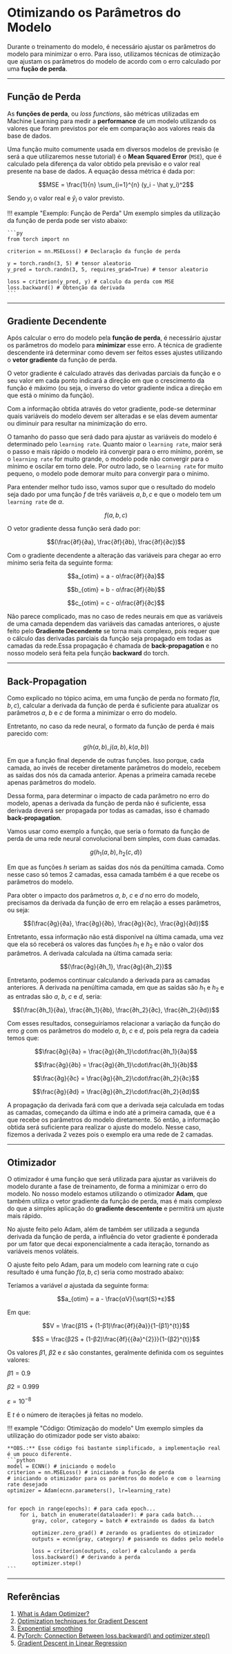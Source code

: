 # **Otimizando os Parâmetros do Modelo**

Durante o treinamento do modelo, é necessário ajustar os parâmetros do modelo para minimizar o erro. Para isso, utilizamos técnicas de otimização que ajustam os parâmetros do modelo de acordo com o erro calculado por uma **fução de perda**.

___
## **Função de Perda**

As **funções de perda**, ou *loss functions*, são métricas utilizadas em Machine Learning para medir a __performance__ de um modelo utilizando os valores que foram previstos por ele em comparação aos valores reais da base de dados.

Uma função muito comumente usada em diversos modelos de previsão (e será a que utilizaremos nesse tutorial) é o **Mean Squared Error** (`MSE`), que é calculado pela diferença da valor obtido pela previsão e o valor real presente na base de dados. A equação dessa métrica é dada por:

$$MSE = \frac{1}{n} \sum_{i=1}^{n} (y_i - \hat y_i)^2$$

Sendo $y_i$ o valor real e $\hat y_i$ o valor previsto.

!!! example "Exemplo: Função de Perda"
    Um exemplo simples da utilização da função de perda pode ser visto abaixo:

    ```py
    from torch import nn
    
    criterion = nn.MSELoss() # Declaração da função de perda

    y = torch.randn(3, 5) # tensor aleatorio
    y_pred = torch.randn(3, 5, requires_grad=True) # tensor aleatorio

    loss = criterion(y_pred, y) # calculo da perda com MSE
    loss.backward() # Obtenção da derivada
    ```
___
## **Gradiente Decendente**

Após calcular o erro do modelo pela **função de perda**, é necessário ajustar os parâmetros do modelo para **minimizar** esse erro. A técnica de gradiente descendente irá determinar como devem ser feitos esses ajustes utilizando o **vetor gradiente** da função de perda. 

O vetor gradiente é calculado através das derivadas parciais da função e o seu valor em cada ponto indicará a direção em que o crescimento da função é máximo (ou seja, o inverso do vetor gradiente indica a direção em que está o mínimo da função).

Com a informação obtida através do vetor gradiente, pode-se determinar quais variáveis do modelo devem ser alteradas e se elas devem aumentar ou diminuir para resultar na minimização do erro.

O tamanho do passo que será dado para ajustar as variáveis do modelo é determinado pelo `learning rate`. Quanto maior o `learning rate`, maior será o passo e mais rápido o modelo irá convergir para o erro mínimo, porém, se o `learning rate` for muito grande, o modelo pode não convergir para o mínimo e oscilar em torno dele. Por outro lado, se o `learning rate` for muito pequeno, o modelo pode demorar muito para convergir para o mínimo.

Para entender melhor tudo isso, vamos supor que o resultado do modelo seja dado por uma função $f$ de três variáveis $a, b, c$ e que o modelo tem um `learning rate` de $α$.

$$f(a,b,c)$$

O vetor gradiente dessa função será dado por:

$$(\frac{∂f}{∂a}, \frac{∂f}{∂b}, \frac{∂f}{∂c})$$

Com o gradiente decendente a alteração das variáveis para chegar ao erro mínimo seria feita da seguinte forma:

$$a_{otim} = a - α\frac{∂f}{∂a}$$

$$b_{otim} = b - α\frac{∂f}{∂b}$$

$$c_{otim} = c - α\frac{∂f}{∂c}$$

Não parece complicado, mas no caso de redes neurais em que as variáveis de uma camada dependem das variáveis das camadas anteriores, o ajuste feito pelo **Gradiente Decendente** se torna mais complexo, pois requer que o cálculo das derivadas parciais da função seja propagado em todas as camadas da rede.Essa propagação é chamada de **back-propagation** e no nosso modelo será feita pela função **backward** do torch.

___
## **Back-Propagation**

Como explicado no tópico acima, em uma função de perda no formato $f(a,b,c)$, calcular a derivada da função de perda é suficiente para atualizar os parâmetros $a$, $b$ e $c$ de forma a minimizar o erro do modelo.

Entretanto, no caso da rede neural, o formato da função de perda é mais parecido com:

$$g(h(a,b), j(a,b), k(a,b))$$

Em que a função final depende de outras funções. Isso porque, cada camada, ao invés de receber diretamente parâmetros do modelo, recebem as saídas dos nós da camada anterior. Apenas a primeira camada recebe apenas parâmetros do modelo.

Dessa forma, para determinar o impacto de cada parâmetro no erro do modelo, apenas a derivada da função de perda não é suficiente, essa derivada deverá ser propagada por todas as camadas, isso é chamado **back-propagation**.

Vamos usar como exemplo a função, que seria o formato da função de perda de uma rede neural convolucional bem simples, com duas camadas.

$$g(h_1(a,b), h_2(c,d))$$

Em que as funções $h$ seriam as saídas dos nós da penúltima camada. Como nesse caso só temos 2 camadas, essa camada também é a que recebe os parâmetros do modelo.

Para obter o impacto dos parâmetros $a$, $b$, $c$ e $d$ no erro do modelo, precisamos da derivada da função de erro em relação a esses parâmetros, ou seja:

$$(\frac{∂g}{∂a}, \frac{∂g}{∂b}, \frac{∂g}{∂c}, \frac{∂g}{∂d})$$ 

Entretanto, essa informação não está disponível na última camada, uma vez que ela só receberá os valores das funções $h_1$ e $h_2$ e não o valor dos parâmetros. A derivada calculada na última camada seria:

$$(\frac{∂g}{∂h_1}, \frac{∂g}{∂h_2})$$

Entretanto, podemos continuar calculando a derivada para as camadas anteriores. A derivada na penúltima camada, em que as saídas são $h_1$ e $h_2$ e as entradas são $a$, $b$, $c$ e $d$, seria:

$$(\frac{∂h_1}{∂a}, \frac{∂h_1}{∂b}, \frac{∂h_2}{∂c}, \frac{∂h_2}{∂d})$$

Com esses resultados, conseguiríamos relacionar a variação da função do erro $g$ com os parâmetros do modelo $a$, $b$, $c$ e $d$, pois pela regra da cadeia temos que:

$$\frac{∂g}{∂a} = \frac{∂g}{∂h_1}\cdot\frac{∂h_1}{∂a}$$

$$\frac{∂g}{∂b} = \frac{∂g}{∂h_1}\cdot\frac{∂h_1}{∂b}$$

$$\frac{∂g}{∂c} = \frac{∂g}{∂h_2}\cdot\frac{∂h_2}{∂c}$$

$$\frac{∂g}{∂d} = \frac{∂g}{∂h_2}\cdot\frac{∂h_2}{∂d}$$

A propagação da derivada fará com que a derivada seja calculada em todas as camadas, começando da última e indo até a primeira camada, que é a que recebe os parâmetros do modelo diretamente. Só então, a informação obtida será suficiente para realizar o ajuste do modelo. Nesse caso, fizemos a derivada 2 vezes pois o exemplo era uma rede de 2 camadas.

___
## **Otimizador**

O otimizador é uma função que será utilizada para ajustar as variáveis do modelo durante a fase de treinamento, de forma a minimizar o erro do modelo. No nosso modelo estamos utilizando o otimizador **Adam**, que também utiliza o vetor gradiente da função de perda, mas é mais complexo do que a simples aplicação do **gradiente descentente** e permitirá um ajuste mais rápido.

No ajuste feito pelo Adam, além de também ser utilizada a segunda derivada da função de perda, a influência do vetor gradiente é ponderada por um fator que decai exponencialmente a cada iteração, tornando as variáveis menos voláteis.

O ajuste feito pelo Adam, para um modelo com learning rate α cujo resultado é uma função $f(a,b,c)$ seria como mostrado abaixo:

Teríamos a variável $a$ ajustada da seguinte forma:

$$a_{otim} = a - \frac{αV}{\sqrt{S}+ε}$$

Em que:

$$V = \frac{β1S + (1-β1)\frac{∂f}{∂a}}{1-{β1}^{t}}$$

$$S = \frac{β2S + (1-β2)\frac{∂f}{{∂a}^{2}}}{1-{β2}^{t}}$$

Os valores $β1$, $β2$ e $ε$ são constantes, geralmente definida com os seguintes valores:

$β1 = 0.9$

$β2 = 0.999$

$ε = {10}^{-8}$

E $t$ é o número de iterações já feitas no modelo.

!!! example "Código: Otimização do modelo"
    Um exemplo simples da utilização do otimizador pode ser visto abaixo:
    
    **OBS.:** Esse código foi bastante simplificado, a implementação real é um pouco diferente.
    ```python
    model = ECNN() # iniciando o modelo
    criterion = nn.MSELoss() # iniciando a função de perda
    # iniciando o otimizador para os parêmtros do modelo e com o learning rate desejado
    optimizer = Adam(ecnn.parameters(), lr=learning_rate) 


    for epoch in range(epochs): # para cada epoch...
        for i, batch in enumerate(dataloader): # para cada batch...
            gray, color, category = batch # extraindo os dados da batch
        
            optimizer.zero_grad() # zerando os gradientes do otimizador
            outputs = ecnn(gray, category) # passando os dados pelo modelo

            loss = criterion(outputs, color) # calculando a perda
            loss.backward() # derivando a perda
            optimizer.step()
    ```

___
## **Referências**

1. [What is Adam Optimizer?](https://www.geeksforgeeks.org/adam-optimizer/)
2. [Optimization techniques for Gradient Descent](https://www.geeksforgeeks.org/optimization-techniques-for-gradient-descent/)
3. [Exponential smoothing](https://en.wikipedia.org/wiki/Exponential_smoothing)
5. [PyTorch: Connection Between loss.backward() and optimizer.step()](https://www.geeksforgeeks.org/pytorch-connection-between-lossbackward-and-optimizerstep/)
4. [Gradient Descent in Linear Regression](https://www.geeksforgeeks.org/gradient-descent-in-linear-regression/)